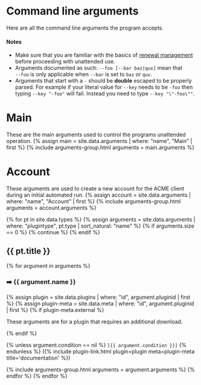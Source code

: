 ---
---
# Command line arguments
Here are all the command line arguments the program accepts.

#### Notes
- Make sure that you are familiar with the basics of [renewal management](/manual/renewal-management) 
  before proceeding with unattended use.
- Arguments documented as such: `‑‑foo [‑‑bar baz|qux]` mean that `‑‑foo` is only 
applicable when `‑‑bar` is set to `baz` or `qux`.
- Arguments that start with a `-` should be **double** escaped to be properly parsed. 
For example if your literal value for `‑‑key` needs to be `-foo` then typing `‑‑key "-foo"` 
will fail. Instead you need to type `‑‑key "\"-foo\""`.

# Main
These are the main arguments used to control the programs unattended operation.
{% assign main = site.data.arguments | where: "name", "Main" | first %}
{% include arguments-group.html arguments = main.arguments %}

# Account
These arguments are used to create a new account for the ACME client during an initial automated run.
{% assign account = site.data.arguments | where: "name", "Account" | first %}
{% include arguments-group.html arguments = account.arguments %}


{% for pt in site.data.types %}
  {% assign arguments = site.data.arguments | where: "plugintype", pt.type | sort_natural: "name" %}
  {% if arguments.size == 0 %}
    {% continue %}
  {% endif %}
  <h2>{{ pt.title }} </h2>
  {% for argument in arguments %}
  <h3>➡️ {{ argument.name }} </h3>
    {% assign plugin = site.data.plugins | where: "id", argument.pluginid | first %}
    {% assign plugin-meta = site.data.meta | where: "id", argument.pluginid | first %}
    {% if plugin-meta.external %}
 <div class="callout-block callout-block-warning pb-1 mt-3">
    <div class="content">
        <p>These arguments are for a plugin that requires an additional download.</p>
    </div>
 </div>
    {% endif %}
<p>
    {% unless argument.condition == nil %}
<code>[{{ argument.condition }}]</code>
    {% endunless %}
    ({% include plugin-link.html plugin=plugin meta=plugin-meta title='documentation' %})
</p>
 {% include arguments-group.html arguments = argument.arguments %}
  {% endfor %}
{% endfor %}